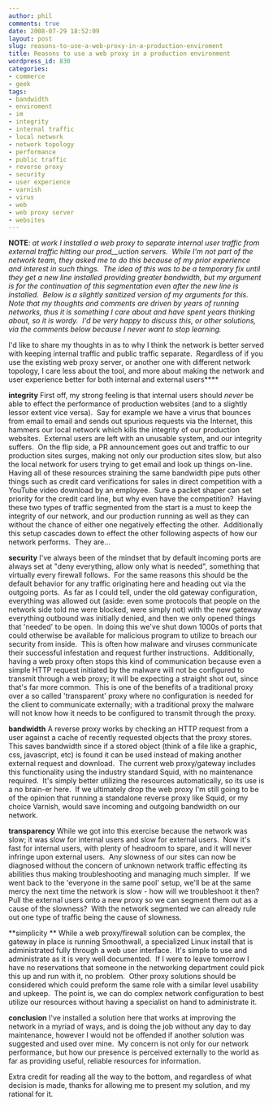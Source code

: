 ```yaml
---
author: phil
comments: true
date: 2008-07-29 18:52:09
layout: post
slug: reasons-to-use-a-web-proxy-in-a-production-enviroment
title: Reasons to use a web proxy in a production environment
wordpress_id: 830
categories:
- commerce
- geek
tags:
- bandwidth
- enviroment
- im
- integrity
- internal traffic
- local network
- network topology
- performance
- public traffic
- reverse proxy
- security
- user experience
- varnish
- virus
- web
- web proxy server
- websites
---
```


**NOTE**: _at work I installed a web proxy to separate internal user traffic from external traffic hitting our prod__uction servers.  While I'm not part of the network team, they asked me to do this because of my prior experience and interest in such things.  The idea of this was to be a temporary fix until they get a new line installed providing greater bandwidth, but my argument is for the continuation of this segmentation even after the new line is installed.  Below is a slightly sanitized version of my arguments for this.  Note that my thoughts and comments are driven by years of running networks, thus it is something I care about and have spent years thinking about, so it is wordy.  I'd be very happy to discuss this, or other solutions, via the comments below because I never want to stop learning._

I'd like to share my thoughts in as to why I think the network is better served with keeping internal traffic and public traffic separate.  Regardless of if you use the existing web proxy server, or another one with different network topology, I care less about the tool, and more about making the network and user experience better for both internal and external users<!-- more -->****

**integrity**
First off, my strong feeling is that internal users should *never* be able to effect the performance of production websites (and to a slightly lessor extent vice versa).  Say for example we have a virus that bounces from email to email and sends out spurious requests via the Internet, this hammers our local network which kills the integrity of our production websites.  External users are left with an unusable system, and our integrity suffers.  On the flip side, a PR announcement goes out and traffic to our production sites surges, making not only our production sites slow, but also the local network for users trying to get email and look up things on-line.  Having all of these resources straining the same bandwidth pipe puts other things such as credit card verifications for sales in direct competition with a YouTube video download by an employee.  Sure a packet shaper can set priority for the credit card line, but why even have the competition?  Having these two types of traffic segmented from the start is a must to keep the integrity of our network, and our production running as well as they can without the chance of either one negatively effecting the other.  Additionally this setup cascades down to effect the other following aspects of how our network performs.  They are...

**security**
I've always been of the mindset that by default incoming ports are always set at "deny everything, allow only what is needed", something that virtually every firewall follows.  For the same reasons this should be the default behavior for any traffic originating here and heading out via the outgoing ports.  As far as I could tell, under the old gateway configuration, everything was allowed out (aside: even some protocols that people on the network side told me were blocked, were simply not) with the new gateway everything outbound was initially denied, and then we only opened things that 'needed' to be open.  In doing this we've shut down 1000s of ports that could otherwise be available for malicious program to utilize to breach our security from inside.  This is often how malware and viruses communicate their successful infestation and request further instructions.  Additionally, having a web proxy often stops this kind of communication because even a simple HTTP request initiated by the malware will not be configured to transmit through a web proxy; it will be expecting a straight shot out, since that's far more common.  This is one of the benefits of a traditional proxy over a so called 'transparent' proxy where no configuration is needed for the client to communicate externally; with a traditional proxy the malware will not know how it needs to be configured to transmit through the proxy.

**bandwidth**
A reverse proxy works by checking an HTTP request from a user against a cache of recently requested objects that the proxy stores.  This saves bandwidth since if a stored object (think of a file like a graphic, css, javascript, etc) is found it can be used instead of making another external request and download.  The current web proxy/gateway includes this functionality using the industry standard Squid, with no maintenance required.  It's simply better utilizing the resources automatically, so its use is a no brain-er here.  If we ultimately drop the web proxy I'm still going to be of the opinion that running a standalone reverse proxy like Squid, or my choice Varnish, would save incoming and outgoing bandwidth on our network.

**transparency**
While we got into this exercise because the network was slow; it was slow for internal users and slow for external users.  Now it's fast for internal users, with plenty of headroom to spare, and it will never infringe upon external users.  Any slowness of our sites can now be diagnosed without the concern of unknown network traffic effecting its abilities thus making troubleshooting and managing much simpler.  If we went back to the 'everyone in the same pool' setup, we'll be at the same mercy the next time the network is slow - how will we troubleshoot it then?  Pull the external users onto a new proxy so we can segment them out as a cause of the slowness?  With the network segmented we can already rule out one type of traffic being the cause of slowness.

**simplicity **
While a web proxy/firewall solution can be complex, the gateway in place is running Smoothwall, a specialized Linux install that is administrated fully through a web user interface.  It's simple to use and administrate as it is very well documented.  If I were to leave tomorrow I have no reservations that someone in the networking department could pick this up and run with it, no problem.  Other proxy solutions should be considered which could preform the same role with a similar level usability and upkeep.  The point is, we can do complex network configuration to best utilize our resources without having a specialist on hand to administrate it.

**conclusion**
I've installed a solution here that works at improving the network in a myriad of ways, and is doing the job without any day to day maintenance, however I would not be offended if another solution was suggested and used over mine.  My concern is not only for our network performance, but how our presence is perceived externally to the world as far as providing useful, reliable resources for information.

Extra credit for reading all the way to the bottom, and regardless of what decision is made, thanks for allowing me to present my solution, and my rational for it.
